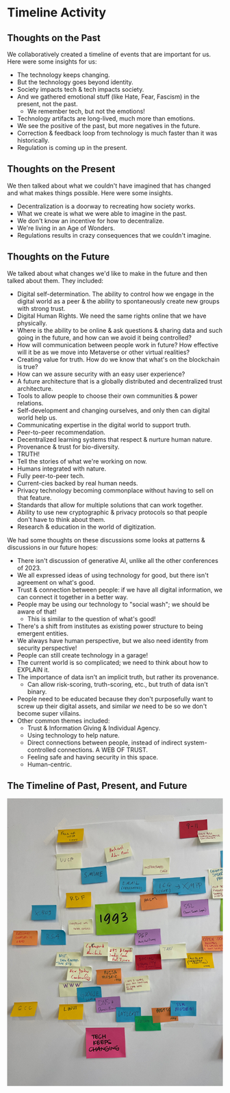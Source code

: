 # Timeline Activity

## Thoughts on the Past

We collaboratively created a timeline of events that are important for us. Here were some insights for us:

* The technology keeps changing.
* But the technology goes beyond identity.
* Society impacts tech & tech impacts society.
* And we gathered emotional stuff (like Hate, Fear, Fascism) in the present, not the past.
   * We remember tech, but not the emotions!
* Technology artifacts are long-lived, much more than emotions.
* We see the positive of the past, but more negatives in the future.
* Correction & feedback loop from technology is much faster than it was historically.
* Regulation is coming up in the present.

## Thoughts on the Present

We then talked about what we couldn't have imagined that has changed and what makes things possible. Here were some insights.

* Decentralization is a doorway to recreating how society works.
* What we create is what we were able to imagine in the past.
* We don't know an incentive for how to decentralize.
* We're living in an Age of Wonders.
* Regulations results in crazy consequences that we couldn't imagine.

## Thoughts on the Future

We talked about what changes we'd like to make in the future and then talked about them. They included:

* Digital self-determination. The ability to control how we engage in the digital world as a peer & the ability to spontaneously create new groups with strong trust.
* Digital Human Rights. We need the same rights online that we have physically.
* Where is the ability to be online & ask questions & sharing data and such going in the future, and how can we avoid it being controlled?
* How will communication between people work in future? How effective will it be as we move into Metaverse or other virtual realities?
* Creating value for truth. How do we know that what's on the blockchain is true?
* How can we assure security with an easy user experience?
* A future architecture that is a globally distributed and decentralized trust architecture.
* Tools to allow people to choose their own communities & power relations.
* Self-development and changing ourselves, and only then can digital world help us.
* Communicating expertise in the digital world to support truth.
* Peer-to-peer recommendation.
* Decentralized learning systems that respect & nurture human nature.
* Provenance & trust for bio-diversity.
* TRUTH!
* Tell the stories of what we're working on now.
* Humans integrated with nature.
* Fully peer-to-peer tech.
* Current-cies backed by real human needs.
* Privacy technology becoming commonplace without having to sell on that feature.
* Standards that allow for multiple solutions that can work together.
* Ability to use new cryptographic & privacy protocols so that people don't have to think about them.
* Research & education in the world of digitization.

We had some thoughts on these discussions some looks at patterns & discussions in our future hopes:

* There isn't discussion of generative AI, unlike all the other conferences of 2023.
* We all expressed ideas of using technology for good, but there isn't agreement on what's good.
* Trust & connection between people: if we have all digital information, we can connect it together in a better way.
* People may be using our technology to "social wash"; we should be aware of that!
   * This is similar to the question of what's good!
* There's a shift from institutes as existing power structure to being emergent entities.
* We always have human perspective, but we also need identity from security perspective!
* People can still create technology in a garage!
* The current world is so complicated; we need to think about how to EXPLAIN it.
* The importance of data isn't an implicit truth, but rather its provenance.
   * Can allow risk-scoring, truth-scoring, etc., but truth of data isn't binary.
* People need to be educated because they don't purposefully want to screw up their digital assets, and similar *we* need to be so we don't become super villains.
* Other common themes included:
   * Trust & Information Giving & Individual Agency.
   * Using technology to help nature.
   * Direct connections between people, instead of indirect system-controlled connections. A WEB OF TRUST.
   * Feeling safe and having security in this space.
   * Human-centric.
     
## The Timeline of Past, Present, and Future

![](../graphic-captures/timeline/timeline1.jpeg)
